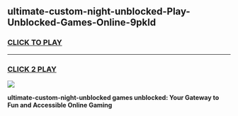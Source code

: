 
## ultimate-custom-night-unblocked-Play-Unblocked-Games-Online-9pkld
<h3>
<a href="https://premium76.site?title=ultimate-custom-night-unblocked&ref=25A">CLICK TO PLAY</a></h3>
<hr>

<h3>
<a href="https://premium76.site?title=ultimate-custom-night-unblocked&ref=25A">CLICK 2 PLAY</a>
  
</h3>

<a href="https://premium76.site?title=ultimate-custom-night-unblocked&ref=25A"><img src="https://clearcache.store/games.png"></a>


**ultimate-custom-night-unblocked games unblocked: Your Gateway to Fun and Accessible Online Gaming**
